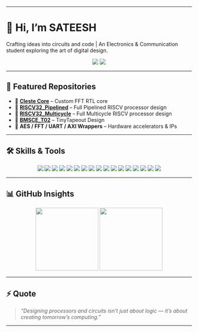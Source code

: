 
---

# 👋 Hi, I’m **SATEESH**
Crafting ideas into circuits and code | An Electronics & Communication student exploring the art of digital design.

<p align="center">
  <a href="[https://www.linkedin.com/in/](https://www.linkedin.com/in/sateesh-y-abbigeri-458222358/)"><img src="https://img.shields.io/badge/LinkedIn-0077B5.svg?&style=for-the-badge&logo=linkedin&logoColor=white"/></a>
  <a href="mailto:sateeshabbigeri4@example.com"><img src="https://img.shields.io/badge/Gmail-D14836.svg?&style=for-the-badge&logo=gmail&logoColor=white"/></a>
</p>  

---

## 🚀 Featured Repositories

* 🔹 [**Cleste Core**](https://github.com/R0h1th-1DD4E2/Celeste-Core.git) – Custom FFT RTL core
*  🔹 [**RISCV32_Pipelined**](https://github.com/ProjectWork-Team69/pipelined_cpu.git) – Full Pipelined RISCV processor design
* 🔹 [**RISCV32_Multicycle**](https://github.com/R0h1th-1DD4E2/RISCV32_Multicycle.git) – Full Multicycle RISCV processor design
* 🔹 [**BMSCE\_T02**](https://github.com/R0h1th-1DD4E2/BMSCE_T02) – TinyTapeout Design
* 🔹 **AES / FFT / UART / AXI Wrappers** – Hardware accelerators & IPs

---

## 🛠️ Skills & Tools

<p align="center">

  <!-- Hardware & RTL -->

  <img src="https://img.shields.io/badge/Verilog-00979D?style=for-the-badge&logoColor=white"/>
  <img src="https://img.shields.io/badge/SystemVerilog-FF6F00?style=for-the-badge"/>
  <img src="https://img.shields.io/badge/VHDL-8E44AD?style=for-the-badge"/>

  <!-- FPGA Tools -->

  <img src="https://img.shields.io/badge/Quartus-1572B6?style=for-the-badge"/>
  <img src="https://img.shields.io/badge/Vivado-FFCA28?style=for-the-badge"/>

  <!-- Architectures -->

  <img src="https://img.shields.io/badge/RISC--V-283593?style=for-the-badge"/>
  <img src="https://img.shields.io/badge/MIPS-00A300?style=for-the-badge"/>
  <img src="https://img.shields.io/badge/AXI-00599C?style=for-the-badge"/>
  <img src="https://img.shields.io/badge/UART-FF0000?style=for-the-badge"/>

  <!-- Programming -->

  <img src="https://img.shields.io/badge/C-00599C?style=for-the-badge&logo=c&logoColor=white"/>
  <img src="https://img.shields.io/badge/C++-00599C?style=for-the-badge&logo=c%2B%2B&logoColor=white"/>
  <img src="https://img.shields.io/badge/Python-3776AB?style=for-the-badge&logo=python&logoColor=white"/>
  <img src="https://img.shields.io/badge/MATLAB-E34F26?style=for-the-badge"/>

  <!-- Domains -->

  <img src="https://img.shields.io/badge/VLSI-800000?style=for-the-badge"/>
  <img src="https://img.shields.io/badge/Signal%20Processing-9C27B0?style=for-the-badge"/>
  <img src="https://img.shields.io/badge/Robotics-FF5722?style=for-the-badge"/>
  <img src="https://img.shields.io/badge/5G%20Systems-2196F3?style=for-the-badge"/>

</p>  

---

## 📊 GitHub Insights

<p align="center">
  <img src="https://github-readme-stats.vercel.app/api?username=SATEESH-ABBIGERI&show_icons=true&theme=tokyonight&hide_border=true&count_private=true" height="170"/>
  <img src="https://github-readme-streak-stats.herokuapp.com/?user=SATEESH-ABBIGERI&theme=tokyonight&hide_border=true" height="170"/>
</p>

---

## ⚡ Quote

> *“Designing processors and circuits isn’t just about logic — it’s about creating tomorrow’s computing.”*

---
